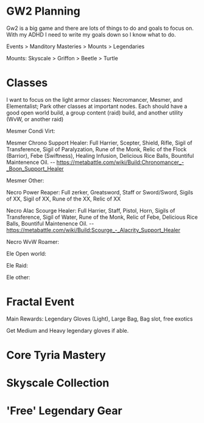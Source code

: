 # GW2 Planning

Gw2 is a big game and there are lots of things to do and goals to focus on. With my ADHD I need to write my goals down so I know what to do.

Events > Manditory Masteries > Mounts > Legendaries

Mounts: Skyscale > Griffon > Beetle > Turtle

# Classes

I want to focus on the light armor classes: Necromancer, Mesmer, and Elementalist; Park other classes at important nodes.
    Each should have a good open world build, a group content (raid) build, and another utility (WvW, or another raid)

Mesmer Condi Virt:

Mesmer Chrono Support Healer: Full Harrier, Scepter, Shield, Rifle, Sigil of Transference, Sigil of Paralyzation, Rune of the Monk, Relic of the Flock (Barrior), Febe (Swiftness), Healing Infusion, Delicious Rice Balls, Bountiful Maintenence Oil.
    -- https://metabattle.com/wiki/Build:Chronomancer_-_Boon_Support_Healer

Mesmer Other:

Necro Power Reaper: Full zerker, Greatsword, Staff or Sword/Sword, Sigils of XX, Sigil of XX, Rune of the XX, Relic of XX

Necro Alac Scourge Healer: Full Harrier, Staff, Pistol, Horn, Sigils of Transference, Sigil of Water, Rune of the Monk, Relic of Febe, Delicious Rice Balls, Bountiful Maintenence Oil.
    -- https://metabattle.com/wiki/Build:Scourge_-_Alacrity_Support_Healer

Necro WvW Roamer:

Ele Open world:

Ele Raid:

Ele other:

# Fractal Event

Main Rewards: Legendary Gloves (Light), Large Bag, Bag slot, free exotics

Get Medium and Heavy legendary gloves if able.

# Core Tyria Mastery

# Skyscale Collection

# 'Free' Legendary Gear